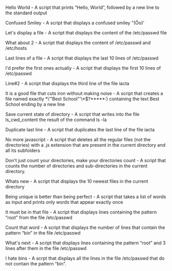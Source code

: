 Hello World - A script that prints “Hello, World”, followed by a new line to the standard output

Confused Smiley - A script that displays a confused smiley "(Ôo)'

Let's display a file - A script that displays the content of the /etc/passwd file

What about 2 - A script that displays the content of /etc/passwd and /etc/hosts

Last lines of a file - A script that displays the last 10 lines of /etc/passwd

I'd prefer the first ones actually - A script that displays the first 10 lines of /etc/passwd

Line#2 - A script that displays the third line of the file iacta

It is a good file that cuts iron without making noise - A script that creates a file named exactly \*\\'"Best School"\'\\*$\?\*\*\*\*\*:) containing the text Best School ending by a new line

Save current state of directory -  A script that writes into the file ls_cwd_content the result of the command ls -la

Duplicate last line - A script that duplicates the last line of the file iacta

No more javascript - A script that deletes all the regular files (not the directories) with a .js extension that are present in the current directory and all its subfolders

Don't just count your directories, make your directories count - A script that counts the number of directories and sub-directories in the current directory.

Whats new - A script that displays the 10 newest files in the current directory

Being unique is better than being perfect - A script that takes a list of words as input and prints only words that appear exactly once

It must be in that file - A script that displays lines containing the pattern “root” from the file /etc/passwd

Count that word - A script that displays the number of lines that contain the pattern “bin” in the file /etc/passwd

What's next - A script that displays  lines containing the pattern “root” and 3 lines after them in the file /etc/passwd

I hate bins - A scrpt that displays all the lines in the file /etc/passwd that do not contain the pattern “bin”.

